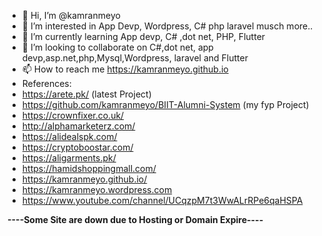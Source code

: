 - 👋 Hi, I’m @kamranmeyo
- 👀 I’m interested in App Devp, Wordpress, C# php laravel musch more..
- 🌱 I’m currently learning App devp, C# ,dot net, PHP, Flutter
- 💞️ I’m looking to collaborate on C#,dot net, app devp,asp.net,php,Mysql,Wordpress, laravel and Flutter
- 📫 How to reach me https://kamranmeyo.github.io
- References:
- https://arete.pk/ (latest Project)
- https://github.com/kamranmeyo/BIIT-Alumni-System (my fyp Project)
- https://crownfixer.co.uk/
- http://alphamarketerz.com/
- https://alidealspk.com/
- https://cryptoboostar.com/
- https://aligarments.pk/
- https://hamidshoppingmall.com/
- https://kamranmeyo.github.io/
- https://kamranmeyo.wordpress.com
- https://www.youtube.com/channel/UCqzpM7t3WwALrRPe6qaHSPA

<b>----Some Site are down due to Hosting or Domain Expire----</b>
<!---
kamranmeyo/kamranmeyo is a ✨ special ✨ repository because its `README.md` (this file) appears on your GitHub profile.
You can click the Preview link to take a look at your changes.
--->
